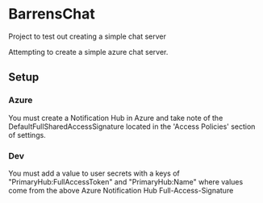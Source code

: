 # BarrensChat
Project to test out creating a simple chat server

Attempting to create a simple azure chat server.

## Setup
### Azure
You must create a Notification Hub in Azure and take note of the DefaultFullSharedAccessSignature located in the 'Access Policies' section of settings.
### Dev
You must add a value to user secrets with a keys of "PrimaryHub:FullAccessToken" and "PrimaryHub:Name" where values come from the above Azure Notification Hub Full-Access-Signature
